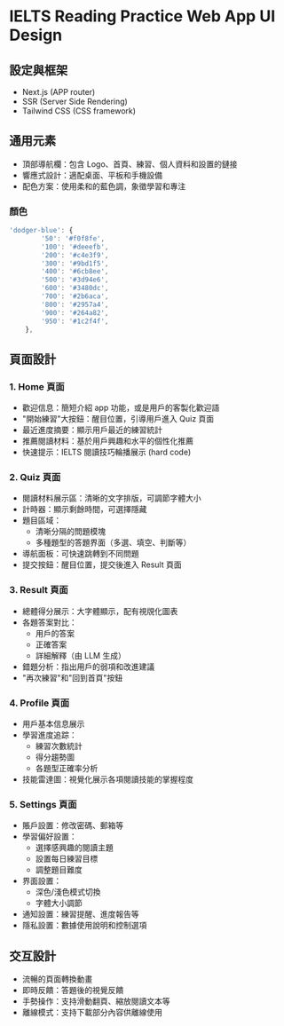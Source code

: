 # IELTS Reading Practice Web App UI Design

## 設定與框架

- Next.js (APP router)
- SSR (Server Side Rendering)
- Tailwind CSS (CSS framework)

## 通用元素

- 頂部導航欄：包含 Logo、首頁、練習、個人資料和設置的鏈接
- 響應式設計：適配桌面、平板和手機設備
- 配色方案：使用柔和的藍色調，象徵學習和專注

### 顏色

```ts
'dodger-blue': {
        '50': '#f0f8fe',
        '100': '#deeefb',
        '200': '#c4e3f9',
        '300': '#9bd1f5',
        '400': '#6cb8ee',
        '500': '#3d94e6',
        '600': '#3480dc',
        '700': '#2b6aca',
        '800': '#2957a4',
        '900': '#264a82',
        '950': '#1c2f4f',
    },
 ```

## 頁面設計

### 1. Home 頁面

- 歡迎信息：簡短介紹 app 功能，或是用戶的客製化歡迎語
- "開始練習"大按鈕：醒目位置，引導用戶進入 Quiz 頁面
- 最近進度摘要：顯示用戶最近的練習統計
- 推薦閱讀材料：基於用戶興趣和水平的個性化推薦
- 快速提示：IELTS 閱讀技巧輪播展示 (hard code)

### 2. Quiz 頁面

- 閱讀材料展示區：清晰的文字排版，可調節字體大小
- 計時器：顯示剩餘時間，可選擇隱藏
- 題目區域：
  - 清晰分隔的問題模塊
  - 多種題型的答題界面（多選、填空、判斷等）
- 導航面板：可快速跳轉到不同問題
- 提交按鈕：醒目位置，提交後進入 Result 頁面

### 3. Result 頁面

- 總體得分展示：大字體顯示，配有視覑化圖表
- 各題答案對比：
  - 用戶的答案
  - 正確答案
  - 詳細解釋（由 LLM 生成）
- 錯題分析：指出用戶的弱項和改進建議
- "再次練習"和"回到首頁"按鈕

### 4. Profile 頁面

- 用戶基本信息展示
- 學習進度追踪：
  - 練習次數統計
  - 得分趨勢圖
  - 各題型正確率分析
- 技能雷達圖：視覺化展示各項閱讀技能的掌握程度

### 5. Settings 頁面

- 賬戶設置：修改密碼、郵箱等
- 學習偏好設置：
  - 選擇感興趣的閱讀主題
  - 設置每日練習目標
  - 調整題目難度
- 界面設置：
  - 深色/淺色模式切換
  - 字體大小調節
- 通知設置：練習提醒、進度報告等
- 隱私設置：數據使用說明和控制選項

## 交互設計

- 流暢的頁面轉換動畫
- 即時反饋：答題後的視覺反饋
- 手勢操作：支持滑動翻頁、縮放閱讀文本等
- 離線模式：支持下載部分內容供離線使用
